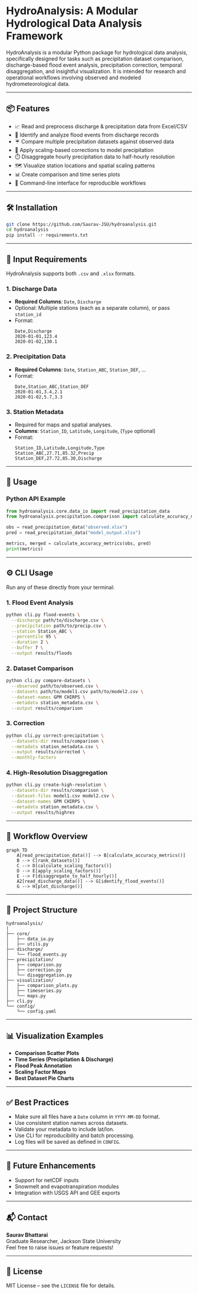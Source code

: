 
# HydroAnalysis: A Modular Hydrological Data Analysis Framework

HydroAnalysis is a modular Python package for hydrological data analysis, specifically designed for tasks such as precipitation dataset comparison, discharge-based flood event analysis, precipitation correction, temporal disaggregation, and insightful visualization. It is intended for research and operational workflows involving observed and modeled hydrometeorological data.

---

## 📦 Features

- 📈 Read and preprocess discharge & precipitation data from Excel/CSV
- 🌊 Identify and analyze flood events from discharge records
- ☔ Compare multiple precipitation datasets against observed data
- 🔧 Apply scaling-based corrections to model precipitation
- ⏱️ Disaggregate hourly precipitation data to half-hourly resolution
- 🗺️ Visualize station locations and spatial scaling patterns
- 📊 Create comparison and time series plots
- 🔀 Command-line interface for reproducible workflows

---

## 🛠️ Installation

```bash
git clone https://github.com/Saurav-JSU/hydroanalysis.git
cd hydroanalysis
pip install -r requirements.txt
```

---

## 📂 Input Requirements

HydroAnalysis supports both `.csv` and `.xlsx` formats.

### 1. **Discharge Data**
- **Required Columns**: `Date`, `Discharge`
- Optional: Multiple stations (each as a separate column), or pass `station_id`
- Format:
    ```csv
    Date,Discharge
    2020-01-01,123.4
    2020-01-02,130.1
    ```

### 2. **Precipitation Data**
- **Required Columns**: `Date`, `Station_ABC`, `Station_DEF`, ...
- Format:
    ```csv
    Date,Station_ABC,Station_DEF
    2020-01-01,3.4,2.1
    2020-01-02,5.7,3.3
    ```

### 3. **Station Metadata**
- Required for maps and spatial analyses.
- **Columns**: `Station_ID`, `Latitude`, `Longitude`, (`Type` optional)
- Format:
    ```csv
    Station_ID,Latitude,Longitude,Type
    Station_ABC,27.71,85.32,Precip
    Station_DEF,27.72,85.30,Discharge
    ```

---

## 🚀 Usage

### Python API Example

```python
from hydroanalysis.core.data_io import read_precipitation_data
from hydroanalysis.precipitation.comparison import calculate_accuracy_metrics

obs = read_precipitation_data("observed.xlsx")
pred = read_precipitation_data("model_output.xlsx")

metrics, merged = calculate_accuracy_metrics(obs, pred)
print(metrics)
```

---

## ⚙️ CLI Usage

Run any of these directly from your terminal:

### 1. **Flood Event Analysis**
```bash
python cli.py flood-events \
  --discharge path/to/discharge.csv \
  --precipitation path/to/precip.csv \
  --station Station_ABC \
  --percentile 95 \
  --duration 2 \
  --buffer 7 \
  --output results/floods
```

### 2. **Dataset Comparison**
```bash
python cli.py compare-datasets \
  --observed path/to/observed.csv \
  --datasets path/to/model1.csv path/to/model2.csv \
  --dataset-names GPM CHIRPS \
  --metadata station_metadata.csv \
  --output results/comparison
```

### 3. **Correction**
```bash
python cli.py correct-precipitation \
  --datasets-dir results/comparison \
  --metadata station_metadata.csv \
  --output results/corrected \
  --monthly-factors
```

### 4. **High-Resolution Disaggregation**
```bash
python cli.py create-high-resolution \
  --datasets-dir results/comparison \
  --dataset-files model1.csv model2.csv \
  --dataset-names GPM CHIRPS \
  --metadata station_metadata.csv \
  --output results/highres
```

---

## 🔁 Workflow Overview

```mermaid
graph TD
    A[read_precipitation_data()] --> B[calculate_accuracy_metrics()]
    B --> C[rank_datasets()]
    C --> D[calculate_scaling_factors()]
    D --> E[apply_scaling_factors()]
    E --> F[disaggregate_to_half_hourly()]
    A2[read_discharge_data()] --> G[identify_flood_events()]
    G --> H[plot_discharge()]
```

---

## 📁 Project Structure

```
hydroanalysis/
│
├── core/
│   ├── data_io.py
│   ├── utils.py
├── discharge/
│   └── flood_events.py
├── precipitation/
│   ├── comparison.py
│   ├── correction.py
│   └── disaggregation.py
├── visualization/
│   ├── comparison_plots.py
│   ├── timeseries.py
│   └── maps.py
├── cli.py
└── config/
    └── config.yaml
```

---

## 📊 Visualization Examples

- **Comparison Scatter Plots**
- **Time Series (Precipitation & Discharge)**
- **Flood Peak Annotation**
- **Scaling Factor Maps**
- **Best Dataset Pie Charts**

---

## ✅ Best Practices

- Make sure all files have a `Date` column in `YYYY-MM-DD` format.
- Use consistent station names across datasets.
- Validate your metadata to include lat/lon.
- Use CLI for reproducibility and batch processing.
- Log files will be saved as defined in `CONFIG`.

---

## 🧠 Future Enhancements

- Support for netCDF inputs
- Snowmelt and evapotranspiration modules
- Integration with USGS API and GEE exports

---

## 📬 Contact

**Saurav Bhattarai**  
Graduate Researcher, Jackson State University  
Feel free to raise issues or feature requests!

---

## 📄 License

MIT License – see the `LICENSE` file for details.

